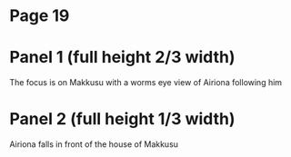 # Page 19
# Panel 1 (full height 2/3 width)
The focus is on Makkusu with a worms eye view of Airiona following him

# Panel 2 (full height 1/3 width)
Airiona falls in front of the house of Makkusu